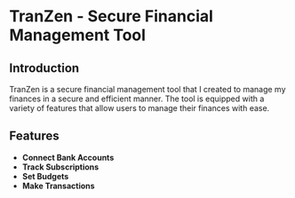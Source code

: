 # TranZen - Secure Financial Management Tool

## Introduction

TranZen is a secure financial management tool that I created to manage my finances in a secure and efficient manner. The tool is equipped with a variety of features that allow users to manage their finances with ease.

## Features

- **Connect Bank Accounts**
- **Track Subscriptions**
- **Set Budgets**
- **Make Transactions**
